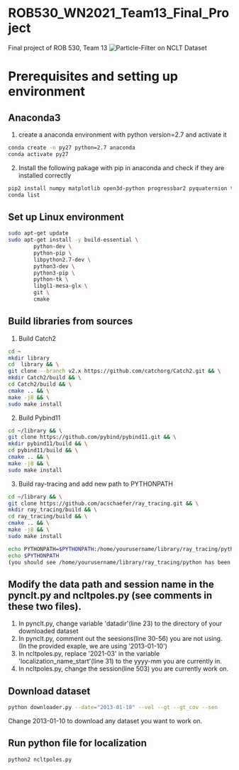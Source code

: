 # ROB530_WN2021_Team13_Final_Project
Final project of ROB 530, Team 13
![Particle-Filter on NCLT Dataset](https://github.com/ckhdd/ROB530_WN2021_Team13_Final_Project/blob/main/Localization/2013-01-10.gif)
# Prerequisites and setting up environment
## Anaconda3
1. create a anaconda environment with python version=2.7 and activate it 
```bash
conda create -n py27 python=2.7 anaconda
conda activate py27
```
2. Install the following pakage with pip in anaconda and check if they are installed correctly
```bash
pip2 install numpy matplotlib open3d-python progressbar2 pyquaternion transforms3d scipy scikit-image networkx psutil torch future imageio pytest
conda list
```
## Set up Linux environment
```bash
sudo apt-get update 
sudo apt-get install -y build-essential \
        python-dev \
        python-pip \
        libpython2.7-dev \
        python3-dev \
        python3-pip \
        python-tk \
        libgl1-mesa-glx \
        git \
        cmake
```
## Build libraries from sources 

1. Build Catch2
```bash
cd ~
mkdir library
cd  library && \
git clone --branch v2.x https://github.com/catchorg/Catch2.git && \
mkdir Catch2/build && \
cd Catch2/build && \
cmake .. && \
make -j8 && \
sudo make install
```

2. Build Pybind11
```bash
cd ~/library && \
git clone https://github.com/pybind/pybind11.git && \
mkdir pybind11/build && \
cd pybind11/build && \
cmake .. && \
make -j8 && \
sudo make install
```
3. Build ray-tracing and add new path to PYTHONPATH
```bash
cd ~/library && \
git clone https://github.com/acschaefer/ray_tracing.git && \
mkdir ray_tracing/build && \
cd ray_tracing/build && \
cmake .. && \
make -j8 && \
sudo make install
```
```bash
echo PYTHONPATH=$PYTHONPATH:/home/yourusername/library/ray_tracing/python >> ~/.bashrc
echo $PYTHONPATH
(you should see /home/yourusername/library/ray_tracing/python has been added to $PYTHONPATH)
```
## Modify the data path and session name in the pynclt.py and ncltpoles.py (see comments in these two files).
1. In pynclt.py, change variable 'datadir'(line 23) to the directory of your downloaded dataset
2. In pynclt.py, comment out the seesions(line 30-56) you are not using. (In the provided exaple, we are using '2013-01-10') 
3. In ncltpoles.py, replace '2021-03' in the variable 'localization_name_start'(line 31) to the yyyy-mm you are currently in.
4. In ncltpoles.py, change the session(line 503) you are currently work on.     

## Download dataset 
```bash
python downloader.py --date="2013-01-10" --vel --gt --gt_cov --sen
```
Change 2013-01-10 to download any dataset you want to work on.

## Run python file for localization
```bash
python2 ncltpoles.py
```
